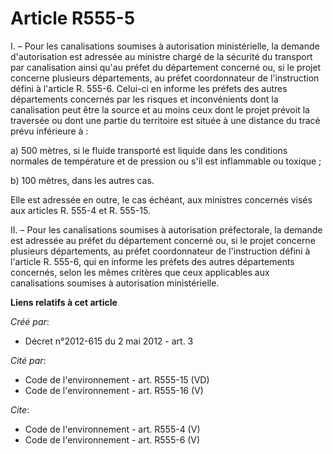 # Article R555-5

I. – Pour les canalisations soumises à autorisation ministérielle, la demande d'autorisation est adressée au ministre chargé
de la sécurité du transport par canalisation ainsi qu'au préfet du département concerné ou, si le projet concerne plusieurs
départements, au préfet coordonnateur de l'instruction défini à l'article R. 555-6. Celui-ci en informe les préfets des
autres départements concernés par les risques et inconvénients dont la canalisation peut être la source et au moins ceux dont
le projet prévoit la traversée ou dont une partie du territoire est située à une distance du tracé prévu inférieure à :

a) 500 mètres, si le fluide transporté est liquide dans les conditions normales de température et de pression ou s'il est
inflammable ou toxique ;

b) 100 mètres, dans les autres cas.

Elle est adressée en outre, le cas échéant, aux ministres concernés visés aux articles R. 555-4 et R. 555-15.

II. – Pour les canalisations soumises à autorisation préfectorale, la demande est adressée au préfet du département concerné
ou, si le projet concerne plusieurs départements, au préfet coordonnateur de l'instruction défini à l'article R. 555-6, qui
en informe les préfets des autres départements concernés, selon les mêmes critères que ceux applicables aux canalisations
soumises à autorisation ministérielle.

**Liens relatifs à cet article**

_Créé par_:

  - Décret n°2012-615 du 2 mai 2012 - art. 3

_Cité par_:

  - Code de l'environnement - art. R555-15 (VD)
  - Code de l'environnement - art. R555-16 (V)

_Cite_:

  - Code de l'environnement - art. R555-4 (V)
  - Code de l'environnement - art. R555-6 (V)
